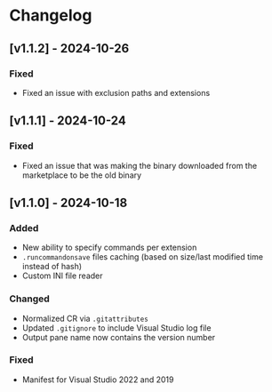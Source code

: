 # Changelog

## [v1.1.2] - 2024-10-26

### Fixed
- Fixed an issue with exclusion paths and extensions

## [v1.1.1] - 2024-10-24

### Fixed
- Fixed an issue that was making the binary downloaded from the marketplace to be the old binary

## [v1.1.0] - 2024-10-18

### Added
- New ability to specify commands per extension
- `.runcommandonsave` files caching (based on size/last modified time instead of hash)
- Custom INI file reader

### Changed
- Normalized CR via `.gitattributes`
- Updated `.gitignore` to include Visual Studio log file
- Output pane name now contains the version number

### Fixed
- Manifest for Visual Studio 2022 and 2019

